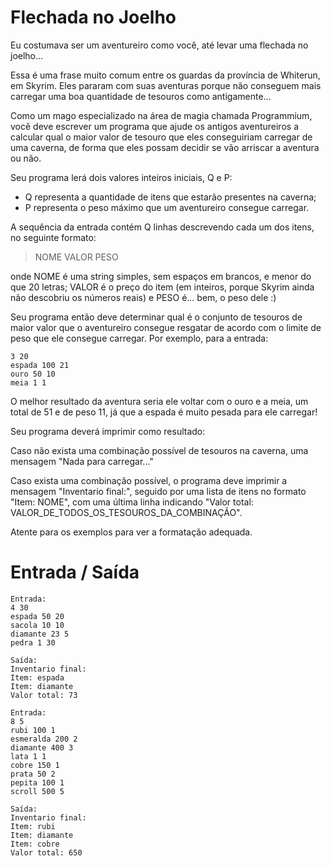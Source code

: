 # Flechada no Joelho

Eu costumava ser um aventureiro como você, até levar uma flechada no joelho...

Essa é uma frase muito comum entre os guardas da província de Whiterun, em Skyrim. Eles pararam com suas aventuras porque não conseguem mais carregar uma boa quantidade de tesouros como antigamente...

Como um mago especializado na área de magia chamada Programmium, você deve escrever um programa que ajude os antigos aventureiros a calcular qual o maior valor de tesouro que eles conseguiriam carregar de uma caverna, de forma que eles possam decidir se vão arriscar a aventura ou não.

Seu programa lerá dois valores inteiros iniciais, Q e P:

- Q representa a quantidade de itens que estarão presentes na caverna;
- P representa o peso máximo que um aventureiro consegue carregar.

A sequência da entrada contém Q linhas descrevendo cada um dos itens, no seguinte formato:

> NOME VALOR PESO

onde NOME é uma string simples, sem espaços em brancos, e menor do que 20 letras; VALOR é o preço do item (em inteiros, porque Skyrim ainda não descobriu os números reais) e PESO é... bem, o peso dele :)

Seu programa então deve determinar qual é o conjunto de tesouros de maior valor que o aventureiro consegue resgatar de acordo com o limite de peso que ele consegue carregar. Por exemplo, para a entrada:

```
3 20
espada 100 21
ouro 50 10
meia 1 1
```

O melhor resultado da aventura seria ele voltar com o ouro e a meia, um total de 51 e de peso 11, já que a espada é muito pesada para ele carregar!

Seu programa deverá imprimir como resultado:

Caso não exista uma combinação possível de tesouros na caverna, uma mensagem "Nada para carregar..."

Caso exista uma combinação possível, o programa deve imprimir a mensagem "Inventario final:", seguido por uma lista de itens no formato "Item: NOME", com uma última linha indicando "Valor total: VALOR_DE_TODOS_OS_TESOUROS_DA_COMBINAÇÃO".

Atente para os exemplos para ver a formatação adequada.

# Entrada / Saída

```
Entrada:
4 30
espada 50 20
sacola 10 10
diamante 23 5
pedra 1 30

Saída:
Inventario final:
Item: espada
Item: diamante
Valor total: 73
```

```
Entrada:
8 5
rubi 100 1
esmeralda 200 2
diamante 400 3
lata 1 1
cobre 150 1
prata 50 2
pepita 100 1
scroll 500 5

Saída:
Inventario final:
Item: rubi
Item: diamante
Item: cobre
Valor total: 650
```